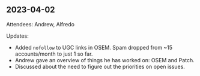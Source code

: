 ## 2023-04-02

Attendees: Andrew, Alfredo

Updates:
- Added `nofollow` to UGC links in OSEM. Spam dropped from ~15 accounts/month to just 1 so far.
- Andrew gave an overview of things he has worked on: OSEM and Patch.
- Discussed about the need to figure out the priorities on open issues.

